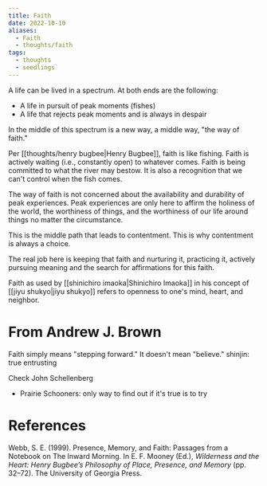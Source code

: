 ```yaml
---
title: Faith
date: 2022-10-10
aliases:
  - Faith
  - thoughts/faith
tags:
  - thoughts
  - seedlings
---
```

A life can be lived in a spectrum. At both ends are the following:
- A life in pursuit of peak moments (fishes)
- A life that rejects peak moments and is always in despair

In the middle of this spectrum is a new way, a middle way, "the way of faith."

Per [[thoughts/henry bugbee|Henry Bugbee]], faith is like fishing. Faith is actively waiting (i.e., constantly open) to whatever comes. Faith is being committed to what the river may bestow. It is also a recognition that we can't control when the fish comes.

The way of faith is not concerned about the availability and durability of peak experiences. Peak experiences are only here to affirm the holiness of the world, the worthiness of things, and the worthiness of our life around things no matter the circumstance.

This is the middle path that leads to contentment. This is why contentment is always a choice.

The real job here is keeping that faith and nurturing it, practicing it, actively pursuing meaning and the search for affirmations for this faith.

Faith as used by [[shinichiro imaoka|Shinichiro Imaoka]] in his concept of [[jiyu shukyo|jiyu shukyo]] refers to openness to one's mind, heart, and neighbor.

# From Andrew J. Brown

Faith simply means "stepping forward." It doesn't mean "believe."
shinjin: true entrusting

Check John Schellenberg
- Prairie Schooners: only way to find out if it's true is to try

# References

Webb, S. E. (1999). Presence, Memory, and Faith: Passages from a Notebook on The Inward Morning. In E. F. Mooney (Ed.), _Wilderness and the Heart: Henry Bugbee’s Philosophy of Place, Presence, and Memory_ (pp. 32–72). The University of Georgia Press.